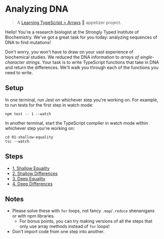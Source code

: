 # Analyzing DNA

> A [Learning TypeScript > Arrays](https://learning-typescript.com/arrays) 🥗 appetizer project.

Hello!
You're a research biologist at the Strongly Typed Institute of Biochemistry.
We've got a great task for you today: analyzing sequences of DNA to find mutations!

Don't worry, you won't have to draw on your vast experience of biochemical studies.
We reduced the DNA information to _arrays of single-character strings_.
Your task is to write TypeScript functions that take in DNA and return the differences.
We'll walk you through each of the functions you need to write.

## Setup

In one terminal, run Jest on whichever step you're working on.
For example, to run tests for the first step in watch mode:

```shell
npm test -- 1 --watch
```

In another terminal, start the TypeScript compiler in watch mode within whichever step you're working on:

```shell
cd 01-shallow-equality
tsc --watch
```

## Steps

- [1. Shallow Equality](./01-shallow-equality)
- [2. Shallow Differences](./02-shallow-differences)
- [3. Deep Equality](./03-deep-equality)
- [4. Deep Differences](./04-deep-differences)

## Notes

- Please solve these with `for` loops, not fancy `.map`/`.reduce` shenanigans or with npm libraries.
  - For bonus points, you can try making versions of all the steps that only use array methods instead of `for` loops!
- Don't import code from one step into another.
